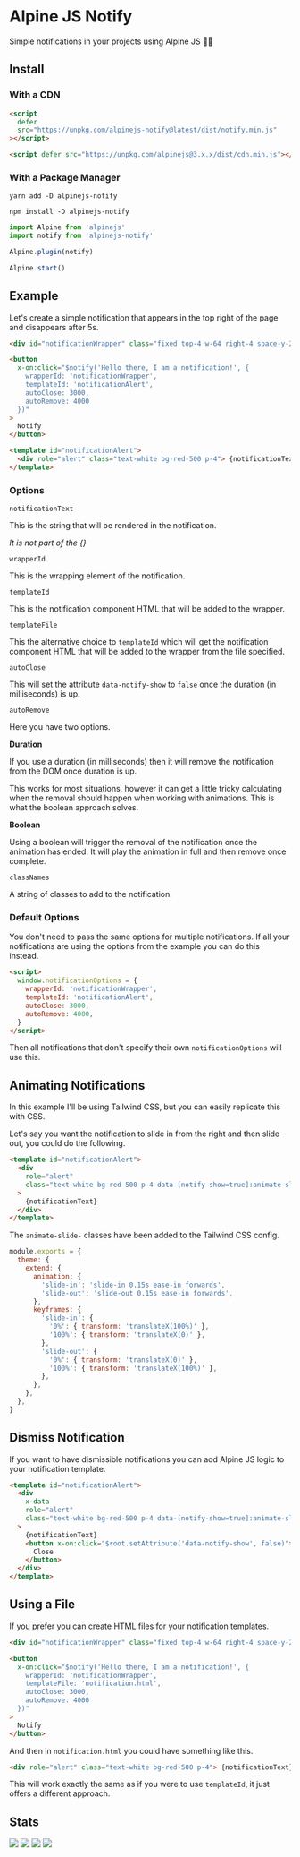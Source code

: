 # Alpine JS Notify

Simple notifications in your projects using Alpine JS 🙋‍♀️

## Install

### With a CDN

```html
<script
  defer
  src="https://unpkg.com/alpinejs-notify@latest/dist/notify.min.js"
></script>

<script defer src="https://unpkg.com/alpinejs@3.x.x/dist/cdn.min.js"></script>
```

### With a Package Manager

```shell
yarn add -D alpinejs-notify

npm install -D alpinejs-notify
```

```js
import Alpine from 'alpinejs'
import notify from 'alpinejs-notify'

Alpine.plugin(notify)

Alpine.start()
```

## Example

Let's create a simple notification that appears in the top right of the page and
disappears after 5s.

```html
<div id="notificationWrapper" class="fixed top-4 w-64 right-4 space-y-2"></div>

<button
  x-on:click="$notify('Hello there, I am a notification!', {
    wrapperId: 'notificationWrapper',
    templateId: 'notificationAlert',
    autoClose: 3000,
    autoRemove: 4000
  })"
>
  Notify
</button>

<template id="notificationAlert">
  <div role="alert" class="text-white bg-red-500 p-4"> {notificationText} </div>
</template>
```

### Options

`notificationText`

This is the string that will be rendered in the notification.

_It is not part of the {}_

`wrapperId`

This is the wrapping element of the notification.

`templateId`

This is the notification component HTML that will be added to the wrapper.

`templateFile`

This the alternative choice to `templateId` which will get the notification
component HTML that will be added to the wrapper from the file specified.

`autoClose`

This will set the attribute `data-notify-show` to `false` once the duration (in
milliseconds) is up.

`autoRemove`

Here you have two options.

**Duration**

If you use a duration (in milliseconds) then it will remove the notification
from the DOM once duration is up.

This works for most situations, however it can get a little tricky calculating
when the removal should happen when working with animations. This is what the
boolean approach solves.

**Boolean**

Using a boolean will trigger the removal of the notification once the animation
has ended. It will play the animation in full and then remove once complete.

`classNames`

A string of classes to add to the notification.

### Default Options

You don't need to pass the same options for multiple notifications. If all your
notifications are using the options from the example you can do this instead.

```html
<script>
  window.notificationOptions = {
    wrapperId: 'notificationWrapper',
    templateId: 'notificationAlert',
    autoClose: 3000,
    autoRemove: 4000,
  }
</script>
```

Then all notifications that don't specify their own `notificationOptions` will
use this.

## Animating Notifications

In this example I'll be using Tailwind CSS, but you can easily replicate this
with CSS.

Let's say you want the notification to slide in from the right and then slide
out, you could do the following.

```html
<template id="notificationAlert">
  <div
    role="alert"
    class="text-white bg-red-500 p-4 data-[notify-show=true]:animate-slide-in data-[notify-show=false]:animate-slide-out"
  >
    {notificationText}
  </div>
</template>
```

The `animate-slide-` classes have been added to the Tailwind CSS config.

```js
module.exports = {
  theme: {
    extend: {
      animation: {
        'slide-in': 'slide-in 0.15s ease-in forwards',
        'slide-out': 'slide-out 0.15s ease-in forwards',
      },
      keyframes: {
        'slide-in': {
          '0%': { transform: 'translateX(100%)' },
          '100%': { transform: 'translateX(0)' },
        },
        'slide-out': {
          '0%': { transform: 'translateX(0)' },
          '100%': { transform: 'translateX(100%)' },
        },
      },
    },
  },
}
```

## Dismiss Notification

If you want to have dismissible notifications you can add Alpine JS logic to
your notification template.

```html
<template id="notificationAlert">
  <div
    x-data
    role="alert"
    class="text-white bg-red-500 p-4 data-[notify-show=true]:animate-slide-in data-[notify-show=false]:animate-slide-out"
  >
    {notificationText}
    <button x-on:click="$root.setAttribute('data-notify-show', false)">
      Close
    </button>
  </div>
</template>
```

## Using a File

If you prefer you can create HTML files for your notification templates.

```html
<div id="notificationWrapper" class="fixed top-4 w-64 right-4 space-y-2"></div>

<button
  x-on:click="$notify('Hello there, I am a notification!', {
    wrapperId: 'notificationWrapper',
    templateFile: 'notification.html',
    autoClose: 3000,
    autoRemove: 4000
  })"
>
  Notify
</button>
```

And then in `notification.html` you could have something like this.

```html
<div role="alert" class="text-white bg-red-500 p-4"> {notificationText} </div>
```

This will work exactly the same as if you were to use `templateId`, it just
offers a different approach.

## Stats

![](https://img.shields.io/bundlephobia/min/alpinejs-notify)
![](https://img.shields.io/npm/v/alpinejs-notify)
![](https://img.shields.io/npm/dt/alpinejs-notify)
![](https://img.shields.io/github/license/markmead/alpinejs-notify)
